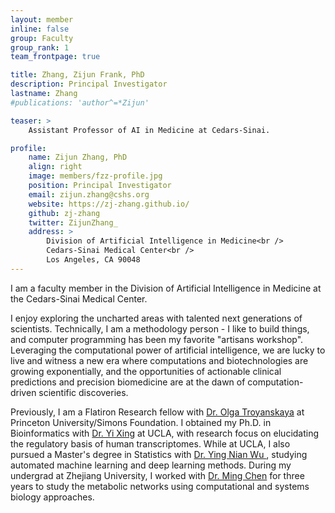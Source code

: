 ```yaml
---
layout: member
inline: false
group: Faculty
group_rank: 1
team_frontpage: true

title: Zhang, Zijun Frank, PhD
description: Principal Investigator
lastname: Zhang
#publications: 'author^=*Zijun'

teaser: >
    Assistant Professor of AI in Medicine at Cedars-Sinai.

profile:
    name: Zijun Zhang, PhD
    align: right
    image: members/fzz-profile.jpg
    position: Principal Investigator
    email: zijun.zhang@cshs.org
    website: https://zj-zhang.github.io/
    github: zj-zhang
    twitter: ZijunZhang_
    address: >
        Division of Artificial Intelligence in Medicine<br />
        Cedars-Sinai Medical Center<br />
        Los Angeles, CA 90048
---
```


I am a faculty member in the Division of Artificial Intelligence in Medicine at the Cedars-Sinai Medical 
Center. 

I enjoy exploring the uncharted areas with talented next generations of scientists. 
Technically, I am a methodology person - I like to build things, and computer programming has been my
favorite "artisans workshop".  Leveraging the computational power of artificial intelligence, we are lucky to live and witness
a new era where computations and biotechnologies are growing exponentially, and the opportunities of actionable clinical 
predictions and precision biomedicine are at the dawn of computation-driven scientific discoveries.

Previously, I am a Flatiron Research fellow with <a href="https://function.princeton.edu/" target="_blank">Dr. Olga Troyanskaya</a> 
at Princeton University/Simons Foundation. I obtained my Ph.D. in Bioinformatics with <a href="https://xinglab.org/" target="_blank">Dr. Yi Xing</a> at UCLA, 
with research focus on elucidating the regulatory basis of human transcriptomes. 
While at UCLA, I also pursued a Master's degree in Statistics with <a href="http://www.stat.ucla.edu/~ywu/"> Dr. Ying Nian Wu </a>, studying automated machine learning and deep learning methods. 
During my undergrad at Zhejiang University, I worked with <a href="http://bis.zju.edu.cn/" target="_blank">Dr. Ming Chen</a> for three years to study the metabolic networks using computational and systems biology approaches. 
